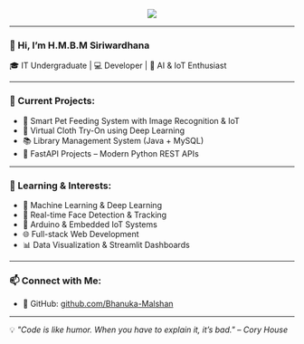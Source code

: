 <p align="center">
  <a href="https://github.com/DenverCoder1/readme-typing-svg">
    <img src="https://readme-typing-svg.herokuapp.com?font=Time+New+Roman&color=cyan&size=25&center=true&vCenter=true&width=600&height=100&lines=Assalamu+O+Alaikum+Warahmatullah..&hearts;++;Self-taught+Front-End+Developer,;Computer+Science+Student,;CTF+Newbie,;Active+Learner/Researcher,;Love+to+learn+new+stuffs..<3">
  </a>
</p>

---

### 👋 Hi, I’m H.M.B.M Siriwardhana  
🎓 IT Undergraduate | 💻 Developer | 🤖 AI & IoT Enthusiast  

---

### 🔭 Current Projects:
- 🐾 Smart Pet Feeding System with Image Recognition & IoT  
- 👕 Virtual Cloth Try-On using Deep Learning  
- 📚 Library Management System (Java + MySQL)  
- 🚀 FastAPI Projects – Modern Python REST APIs  

---

### 🌱 Learning & Interests:
- 🧠 Machine Learning & Deep Learning  
- 🎯 Real-time Face Detection & Tracking  
- 🔌 Arduino & Embedded IoT Systems  
- 🌐 Full-stack Web Development  
- 📊 Data Visualization & Streamlit Dashboards  

---

### 📫 Connect with Me:
- 🔗 GitHub: [github.com/Bhanuka-Malshan](https://github.com/Bhanuka-Malshan)  
<!-- Optional: Add LinkedIn, email, or portfolio below -->
<!-- - 💼 LinkedIn: [Your LinkedIn URL] -->
<!-- - 📧 Email: your.email@example.com -->

---

💡 *"Code is like humor. When you have to explain it, it’s bad." – Cory House*
